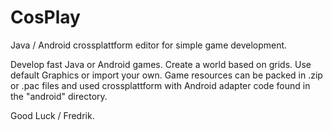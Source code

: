 # CosPlay
Java / Android crossplattform editor for simple game development.

Develop fast Java or Android games. Create a world based on grids.
Use default Graphics or import your own.
Game resources can be packed in .zip or .pac files and used crossplattform with Android adapter code
found in the "android" directory.

Good Luck / Fredrik.
